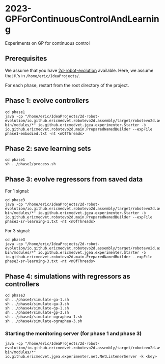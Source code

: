 # 2023-GPForContinuousControlAndLearning
Experiments on GP for continuous control

## Prerequisites

We assume that you have [2d-robot-evolution](https://github.com/ericmedvet/2d-robot-evolution) available.
Here, we assume that it's in `/home/eric/IdeaProjects/`.

For each phase, restart from the root directory of the project. 

## Phase 1: evolve controllers

```shell
cd phase1
java -cp "/home/eric/IdeaProjects/2d-robot-evolution/io.github.ericmedvet.robotevo2d.assembly/target/robotevo2d.assembly-bin/modules/*" io.github.ericmedvet.jgea.experimenter.Starter -b io.github.ericmedvet.robotevo2d.main.PreparedNamedBuilder --expFile phase1-embodied.txt -nt <nOfThreads>
```

## Phase 2: save learning sets

```shell
cd phase1
sh ../phase2/process.sh
```

## Phase 3: evolve regressors from saved data

For 1 signal:
```shell
cd phase3
java -cp "/home/eric/IdeaProjects/2d-robot-evolution/io.github.ericmedvet.robotevo2d.assembly/target/robotevo2d.assembly-bin/modules/*" io.github.ericmedvet.jgea.experimenter.Starter -b io.github.ericmedvet.robotevo2d.main.PreparedNamedBuilder --expFile phase3-sr-learning-1.txt -nt <nOfThreads>
```

For 3 signal:
```shell
cd phase3
java -cp "/home/eric/IdeaProjects/2d-robot-evolution/io.github.ericmedvet.robotevo2d.assembly/target/robotevo2d.assembly-bin/modules/*" io.github.ericmedvet.jgea.experimenter.Starter -b io.github.ericmedvet.robotevo2d.main.PreparedNamedBuilder --expFile phase3-sr-learning-3.txt -nt <nOfThreads>
```

## Phase 4: simulations with regressors as controllers

```shell
cd phase3
sh ../phase4/simulate-ga-1.sh
sh ../phase4/simulate-ga-3.sh
sh ../phase4/simulate-gp-1.sh
sh ../phase4/simulate-gp-3.sh
sh ../phase4/simulate-ographea-1.sh
sh ../phase4/simulate-ographea-3.sh
```

### Starting the monitoring server (for phase 1 and phase 3)

```shell
java -cp "/home/eric/IdeaProjects/2d-robot-evolution/io.github.ericmedvet.robotevo2d.assembly/target/robotevo2d.assembly-bin/modules/*" io.github.ericmedvet.jgea.experimenter.net.NetListenerServer -k <key>
```

